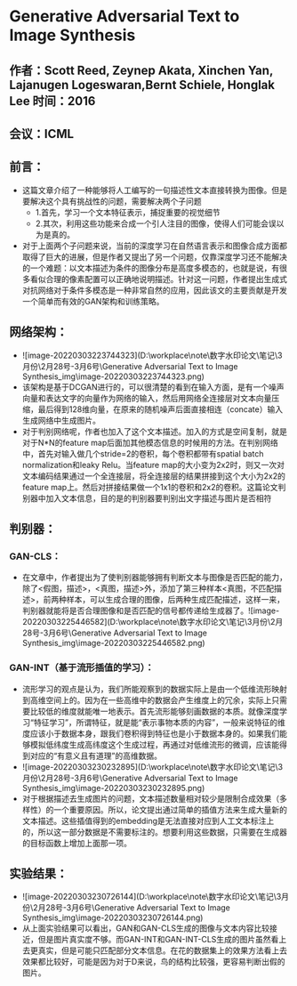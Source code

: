 # Generative Adversarial Text to Image Synthesis

## 作者：Scott Reed, Zeynep Akata, Xinchen Yan, Lajanugen Logeswaran,Bernt Schiele, Honglak Lee 时间：2016

## 会议：ICML 

## 前言：

* 这篇文章介绍了一种能够将人工编写的一句描述性文本直接转换为图像。但是要解决这个具有挑战性的问题，需要解决两个子问题
  * 1.首先，学习一个文本特征表示，捕捉重要的视觉细节
  * 2.其次，利用这些功能来合成一个引人注目的图像，使得人们可能会误以为是真的。
* 对于上面两个子问题来说，当前的深度学习在自然语言表示和图像合成方面都取得了巨大的进展，但是作者又提出了另一个问题，仅靠深度学习还不能解决的一个难题：以文本描述为条件的图像分布是高度多模态的，也就是说，有很多看似合理的像素配置可以正确地说明描述。针对这一问题，作者提出生成式对抗网络对于条件多模态是一种非常自然的应用，因此该文的主要贡献是开发一个简单而有效的GAN架构和训练策略。

## 网络架构：

* ![image-20220303223744323](D:\workplace\note\数字水印论文\笔记\3月份\2月28号-3月6号\Generative Adversarial Text to Image Synthesis_img\image-20220303223744323.png)
* 该架构是基于DCGAN进行的，可以很清楚的看到在输入方面，是有一个噪声向量和表达文字的向量作为网络的输入，然后用网络全连接层对文本向量压缩，最后得到128维向量，在原来的随机噪声后面直接相连（concate）输入生成网络中生成图片。
* 对于判别网络呢，作者也加入了这个文本描述。加入的方式是空间复制，就是对于N*N的feature map后面加其他模态信息的时候用的方法。在判别网络中，首先对输入做几个stride=2的卷积，每个卷积都带有spatial batch normalization和leaky Relu。当feature map的大小变为2x2时，则又一次对文本编码结果通过一个全连接层，将全连接层的结果拼接到这个大小为2x2的feature map上。然后对拼接结果做一个1x1的卷积和2x2的卷积。这篇论文判别器中加入文本信息，目的是的判别器要判别出文字描述与图片是否相符

## 判别器：

### GAN-CLS：

* 在文章中，作者提出为了使判别器能够拥有判断文本与图像是否匹配的能力，除了<假图，描述>，<真图，描述>外，添加了第三种样本<真图，不匹配描述>，前两种样本，可以生成合理的图像，后两种生成匹配描述，这样一来，判别器就能将是否合理图像和是否匹配的信号都传递给生成器了。![image-20220303225446582](D:\workplace\note\数字水印论文\笔记\3月份\2月28号-3月6号\Generative Adversarial Text to Image Synthesis_img\image-20220303225446582.png)

### GAN-INT（基于流形插值的学习）：

* 流形学习的观点是认为，我们所能观察到的数据实际上是由一个低维流形映射到高维空间上的。因为在一些高维中的数据会产生维度上的冗余，实际上只需要比较低的维度就能唯一地表示。首先流形能够刻画数据的本质。就像深度学习“特征学习”，所谓特征，就是能“表示事物本质的内容”，一般来说特征的维度应该小于数据本身，跟我们卷积得到特征也是小于数据本身的。如果我们能够模拟低纬度生成高纬度这个生成过程，再通过对低维流形的微调，应该能得到对应的“有意义且有道理”的高维数据。
* ![image-20220303230232895](D:\workplace\note\数字水印论文\笔记\3月份\2月28号-3月6号\Generative Adversarial Text to Image Synthesis_img\image-20220303230232895.png)
* 对于根据描述去生成图片的问题，文本描述数量相对较少是限制合成效果（多样性）的一个重要原因。所以，论文提出通过简单的插值方法来生成大量新的文本描述。这些插值得到的embedding是无法直接对应到人工文本标注上的，所以这一部分数据是不需要标注的。想要利用这些数据，只需要在生成器的目标函数上增加上面那一项。

## 实验结果：

* ![image-20220303230726144](D:\workplace\note\数字水印论文\笔记\3月份\2月28号-3月6号\Generative Adversarial Text to Image Synthesis_img\image-20220303230726144.png)
* 从上面实验结果可以看出，GAN和GAN-CLS生成的图像与文本内容比较接近，但是图片真实度不够。而GAN-INT和GAN-INT-CLS生成的图片虽然看上去更真实，但是可能只匹配部分文本信息。在花的数据集上的效果方法看上去效果都比较好，可能是因为对于D来说，鸟的结构比较强，更容易判断出假的图片。